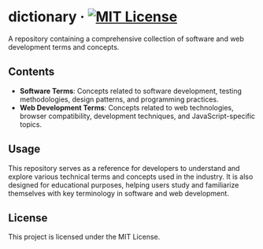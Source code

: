 # dictionary &middot; [![MIT License](https://img.shields.io/badge/license-MIT-blue.svg)](https://github.com/developersung13/dictionary/LICENSE)


A repository containing a comprehensive collection of software and web development terms and concepts.

## Contents

- **Software Terms**: Concepts related to software development, testing methodologies, design patterns, and programming practices.
- **Web Development Terms**: Concepts related to web technologies, browser compatibility, development techniques, and JavaScript-specific topics.

## Usage

This repository serves as a reference for developers to understand and explore various technical terms and concepts used in the industry. It is also designed for educational purposes, helping users study and familiarize themselves with key terminology in software and web development.

## License

This project is licensed under the MIT License.
